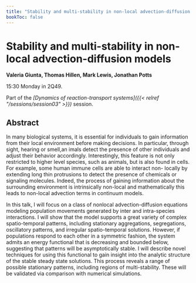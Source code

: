```yaml
---
title: "Stability and multi-stability in non-local advection-diffusion models"
bookToc: false
---
```


# Stability and multi-stability in non-local advection-diffusion models

**Valeria Giunta, Thomas Hillen, Mark Lewis, Jonathan Potts**

15:30 Monday in 2Q49.

Part of the *[Dynamics of reaction-transport systems]({{< relref "/sessions/session03" >}})* session.

## Abstract

In many biological systems, it is essential for individuals to gain information from their local environment before making decisions. In particular, through sight, hearing or smell,an imals detect the presence of other individuals and adjust their behavior accordingly. Interestingly, this feature is not only restricted to higher level species, such as animals, but
is also found in cells. For example, some human immune cells are able to interact non- locally by extending long thin protrusions to detect the presence of chemicals or signaling 
molecules. Indeed, the process of gaining information about the surrounding environment is intrinsically non-local and mathematically this leads to non-local advection terms in
continuum models.

In this talk, I will focus on a class of nonlocal advection-diffusion equations modeling population movements generated by inter and intra-species interactions. I will show that the
model supports a great variety of complex spatio-temporal patterns, including stationary aggregations, segregations, oscillatory patterns, and irregular spatio-temporal solutions.
However, if populations respond to each other in a symmetric fashion, the system admits an energy functional that is decreasing and bounded below, suggesting that patterns will
be asymptotically stable. I will describe novel techniques for using this functional to gain insight into the analytic structure of the stable steady state solutions. This process reveals
a range of possible stationary patterns, including regions of multi-stability. These will be validated via comparison with numerical simulations.


